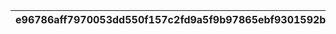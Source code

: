 |e96786aff7970053dd550f157c2fd9a5f9b97865ebf9301592b185e8461bc98a|b4fc88053cf3408e8d672a1e27778ad5d716f3bfa4ae3c3e6a75de12c0530d0f|4be107e6e1a3bc3c28b14ab728266cf6061a8f4db33fa724645899d4849378ae|55b9e90ee58476d06e385746fa1c4279f990f22e57a190ac1b9b8ec38ae00eeb|aa12eba355453147775ad57eceadfcede74f4ec2377bb1be9a52bb2d8f104c6e|8bc6dba9a11789777ac3a8a6b56b2eb62d57a2da54c35f5fa555c3adc3f6e334|816e9b07e07a2022f25cfac1bd751459bedc9a79dce9823b4369889b0e157c4f|26163389547c1cc04bd660b1040458e5401d3bde01654884c54d0d15921c6c89|e1bac624c49f39b1ced784f3630fae667cce3f8a1db7db9d3e4d511b213bd4e9|4193c84a034e74aa5e4269dee73b7dbbf582b1d7404458e529c07992e1dc078a|51bff26f9ddff890afdd84c77b29dd9b117ced0e1367ce81ba533db91e87c074|e19b216260f5f9efb0ebcb64c1fcee5edb4089ce2881071246bda81850842c2b|d57177d38da8dff887ed047984c516a4ee028ee271bdbb213c61d0ca6c78e89a|4aeec19c7965ad79c1f162a035b7fa9941c5e4543bad498529dba17c68675f1a|
| --- | --- | --- | --- | --- | --- | --- | --- | --- | --- | --- | --- | --- | --- |